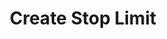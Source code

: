 ---
title: Create Stop Limit
position_number: 7
type: post
description: /future/trade/v1/entrust/create-profit
remark: Content-Type = application/x-www-form-urlencoded && application/json
parameters:
    -
        name: symbol
        type: string
        mandatory: false
        default: N/A
        description: Trading pair
        ranges:
    -
        name: origQty
        type: integer
        mandatory: true
        default:
        description: Quantity (Cont)
        ranges:
    -
        name: triggerProfitPrice
        type: integer
        mandatory: true
        default:
        description: TP trigger price
        ranges:
    -
        name: triggerStopPrice
        type: integer
        mandatory: true
        default:
        description: SL trigger price
        ranges:
    -
        name: expireTime
        type: integer
        mandatory: true
        default:
        description: Expiration time
        ranges:
    -
        name: positionSide
        type: string
        mandatory: true
        default:
        description: Position side:LONG;SHORT
        ranges: LONG;SHORT
        
content_markdown: |-

                  #### **Limit Flow Rules**

                  200/s/apikey
left_code_blocks:
    -
        code_block: "public void getKLine() {\r\n\tString text = HttpUtil.get(URL + \"/data/api/future/trade/v1/getKLine?market=btc_usdt&type=1min&since=0\");\r\n\tSystem.out.println(text);\r\n}"
        title: Java
        language: java
right_code_blocks:
    - code_block: |-
        {
            "error": {
            "code": "",
            "msg": ""
            },
            "msgInfo": "",
            "result": {},
            "returnCode": 0
        }
        title: Response
        language: json
---